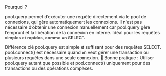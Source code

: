 Pourquoi ?

pool.query permet d’exécuter une requête directement via le pool de connexions, qui gère automatiquement les connexions.
Il n'est pas nécessaire d’obtenir une connexion manuellement car pool.query gère l’emprunt et la libération de la connexion en interne.
Idéal pour les requêtes simples et rapides, comme un SELECT.


Différence clé
pool.query est simple et suffisant pour des requêtes SELECT.
pool.connect() est nécessaire quand on veut gérer une transaction ou plusieurs requêtes dans une seule connexion.
🚀 Bonne pratique : Utiliser pool.query autant que possible et pool.connect() uniquement pour des transactions ou des opérations complexes.